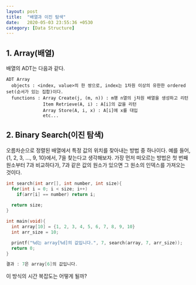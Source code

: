 ```yaml
---
layout: post
title:  "배열과 이진 탐색"
date:   2020-05-03 23:55:36 +0530
category: [Data Structure]
---
```


## 1. Array(배열)
배열의 ADT는 다음과 같다.

```
ADT Array
  objects : <index, value>의 한 쌍으로, index는 1차원 이상의 유한한 ordered set(순서가 있는 집합)이다.
  functions : Array Create(j, (m, n)) : m행 n열의 j차원 배열을 생성하고 리턴
              Item Retrieve(A, i) : A[i]의 값을 리턴
              Array Store(A, i, x) : A[i]에 x를 대입
              etc...
```

## 2. Binary Search(이진 탐색)
오름차순으로 정렬된 배열에서 특정 값의 위치를 찾아내는 방법 중 하나이다. 
예를 들어, {1, 2, 3, ..., 9, 10}에서, 7을 찾는다고 생각해보자. 가장 먼저 떠오르는 방법은 첫 번째 원소부터 7과 비교하다가, 7과 같은 값의 원소가 있으면 그 원소의 인덱스를 가져오는 것이다. 

```c
int search(int arr[], int number, int size){
  for(int i = 0; i < size; i++)
    if(arr[i] == number) return i;
  
  return size;
}

int main(void){
  int array[10] = {1, 2, 3, 4, 5, 6, 7, 8, 9, 10}
  int arr_size = 10;

  printf("%d는 array[%d]의 값입니다.", 7, search(array, 7, arr_size));
  return 0;
}

결과 : 7은 array[6]의 값입니다.
```

이 방식의 시간 복잡도는 어떻게 될까?